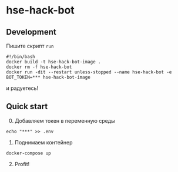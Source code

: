 # hse-hack-bot

## Development

Пишите скрипт `run`
```
#!/bin/bash
docker build -t hse-hack-bot-image .
docker rm -f hse-hack-bot
docker run -dit --restart unless-stopped --name hse-hack-bot -e BOT_TOKEN=*** hse-hack-bot-image
```
и радуетесь!

## Quick start

0. Добавляем токен в переменную среды
```
echo "***" >> .env
```

1. Поднимаем контейнер
```
docker-compose up
```
2. Profit!